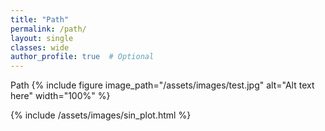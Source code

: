 ```yaml
---
title: "Path"
permalink: /path/
layout: single
classes: wide
author_profile: true  # Optional
---
```

Path
{% include figure image_path="/assets/images/test.jpg" alt="Alt text here" width="100%" %}

{% include /assets/images/sin_plot.html %}
